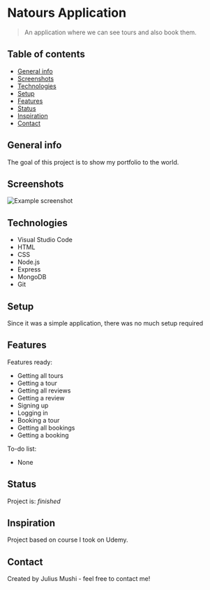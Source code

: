# Natours Application
> An application where we can see tours and also book them.

## Table of contents
* [General info](#general-info)
* [Screenshots](#screenshots)
* [Technologies](#technologies)
* [Setup](#setup)
* [Features](#features)
* [Status](#status)
* [Inspiration](#inspiration)
* [Contact](#contact)

## General info
The goal of this project is to show my portfolio to the world.

## Screenshots
![Example screenshot](./../img/Natours.PNG)

## Technologies
* Visual Studio Code
* HTML 
* CSS
* Node.js
* Express
* MongoDB
* Git

## Setup
Since it was a simple application, there was no much setup required

## Features
Features ready: 
* Getting all tours
* Getting a tour
* Getting all reviews
* Getting a review
* Signing up
* Logging in
* Booking a tour 
* Getting all bookings
* Getting a booking 

To-do list:
* None

## Status
Project is: _finished_

## Inspiration
Project based on course I took on Udemy.

## Contact
Created by Julius Mushi - feel free to contact me!